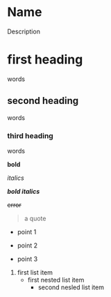 # Name
Description
# first heading
words
## second heading
words
### third heading
words

**bold**

*italics*

***bold italics***

~~error~~

>a quote

* point 1
+ point 2
- point 3

1. first list item
   - first nested list item
     - second nesled list item
    
